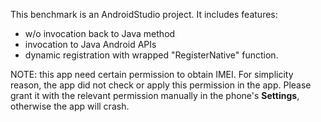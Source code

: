 This benchmark is an AndroidStudio project.
It includes features:
+ w/o invocation back to Java method
+ invocation to Java Android APIs
+ dynamic registration with wrapped "RegisterNative" function.


NOTE: this app need certain permission to obtain IMEI. For simplicity reason,
the app did not check or apply this permission in the app. Please grant it with
the relevant permission manually in the phone's **Settings**, otherwise the app
will crash.
